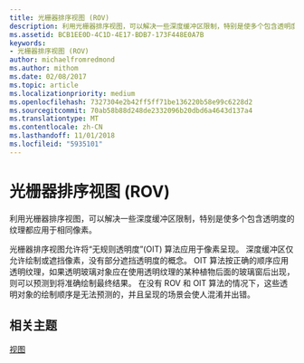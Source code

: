 ```yaml
---
title: 光栅器排序视图 (ROV)
description: 利用光栅器排序视图，可以解决一些深度缓冲区限制，特别是使多个包含透明度的纹理都应用于相同像素。
ms.assetid: BCB1EE0D-4C1D-4E17-BDB7-173F448E0A7B
keywords:
- 光栅器排序视图 (ROV)
author: michaelfromredmond
ms.author: mithom
ms.date: 02/08/2017
ms.topic: article
ms.localizationpriority: medium
ms.openlocfilehash: 7327304e2b42ff5ff71be136220b58e99c6228d2
ms.sourcegitcommit: 70ab58b88d248de2332096b20dbd6a4643d137a4
ms.translationtype: MT
ms.contentlocale: zh-CN
ms.lasthandoff: 11/01/2018
ms.locfileid: "5935101"
---
```

# <a name="rasterizer-ordered-view-rov"></a>光栅器排序视图 (ROV)


利用光栅器排序视图，可以解决一些深度缓冲区限制，特别是使多个包含透明度的纹理都应用于相同像素。

光栅器排序视图允许将“无规则透明度”(OIT) 算法应用于像素呈现。 深度缓冲区仅允许绘制或遮挡像素，没有部分遮挡透明度的概念。 OIT 算法按正确的顺序应用透明纹理，如果透明玻璃对象应在使用透明纹理的某种植物后面的玻璃窗后出现，则可以预测到将准确绘制最终结果。 在没有 ROV 和 OIT 算法的情况下，这些透明对象的绘制顺序是无法预测的，并且呈现的场景会使人混淆并出错。

## <a name="span-idrelated-topicsspanrelated-topics"></a><span id="related-topics"></span>相关主题


[视图](views.md)

 

 




